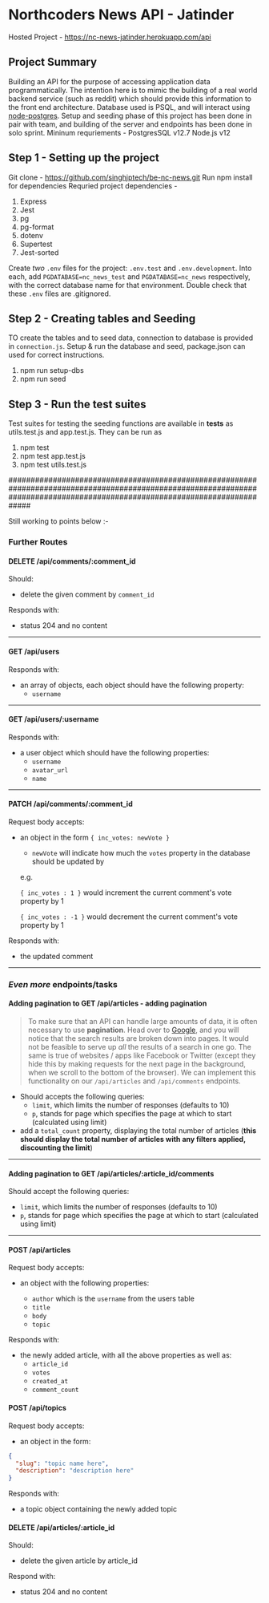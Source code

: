 # Northcoders News API - Jatinder

Hosted Project - https://nc-news-jatinder.herokuapp.com/api

## Project Summary

Building an API for the purpose of accessing application data programmatically. The intention here is to mimic the building of a real world backend service (such as reddit) which should provide this information to the front end architecture.
Database used is PSQL, and will interact using [node-postgres](https://node-postgres.com/).
Setup and seeding phase of this project has been done in pair with team, and building of the server and endpoints has been done in solo sprint.
Mininum requriements -
PostgresSQL v12.7
Node.js v12

## Step 1 - Setting up the project

Git clone - https://github.com/singhjptech/be-nc-news.git
Run npm install for dependencies
Requried project dependencies -

1. Express
2. Jest
3. pg
4. pg-format
5. dotenv
6. Supertest
7. Jest-sorted

Create _two_ `.env` files for the project: `.env.test` and `.env.development`. Into each, add `PGDATABASE=nc_news_test` and `PGDATABASE=nc_news` respectively, with the correct database name for that environment. Double check that these `.env` files are .gitignored.

## Step 2 - Creating tables and Seeding

TO create the tables and to seed data, connection to database is provided in `connection.js`.
Setup & run the database and seed, package.json can used for correct instructions.

1. npm run setup-dbs
2. npm run seed

## Step 3 - Run the test suites

Test suites for testing the seeding functions are available in **tests** as utils.test.js and app.test.js. They can be run as

1. npm test
2. npm test app.test.js
3. npm test utils.test.js

#############################################################################################################################################################################

Still working to points below :-

### Further Routes

#### **DELETE /api/comments/:comment_id**

Should:

- delete the given comment by `comment_id`

Responds with:

- status 204 and no content

---

#### **GET /api/users**

Responds with:

- an array of objects, each object should have the following property:
  - `username`

---

#### **GET /api/users/:username**

Responds with:

- a user object which should have the following properties:
  - `username`
  - `avatar_url`
  - `name`

---

#### **PATCH /api/comments/:comment_id**

Request body accepts:

- an object in the form `{ inc_votes: newVote }`

  - `newVote` will indicate how much the `votes` property in the database should be updated by

  e.g.

  `{ inc_votes : 1 }` would increment the current comment's vote property by 1

  `{ inc_votes : -1 }` would decrement the current comment's vote property by 1

Responds with:

- the updated comment

---

### _Even more_ endpoints/tasks

#### Adding pagination to GET /api/articles - adding pagination

> To make sure that an API can handle large amounts of data, it is often necessary to use **pagination**. Head over to [Google](https://www.google.co.uk/search?q=cute+puppies), and you will notice that the search results are broken down into pages. It would not be feasible to serve up _all_ the results of a search in one go. The same is true of websites / apps like Facebook or Twitter (except they hide this by making requests for the next page in the background, when we scroll to the bottom of the browser). We can implement this functionality on our `/api/articles` and `/api/comments` endpoints.

- Should accepts the following queries:
  - `limit`, which limits the number of responses (defaults to 10)
  - `p`, stands for page which specifies the page at which to start (calculated using limit)
- add a `total_count` property, displaying the total number of articles (**this should display the total number of articles with any filters applied, discounting the limit**)

---

#### Adding pagination to GET /api/articles/:article_id/comments

Should accept the following queries:

- `limit`, which limits the number of responses (defaults to 10)
- `p`, stands for page which specifies the page at which to start (calculated using limit)

---

#### POST /api/articles

Request body accepts:

- an object with the following properties:

  - `author` which is the `username` from the users table
  - `title`
  - `body`
  - `topic`

Responds with:

- the newly added article, with all the above properties as well as:
  - `article_id`
  - `votes`
  - `created_at`
  - `comment_count`

#### POST /api/topics

Request body accepts:

- an object in the form:

```json
{
  "slug": "topic name here",
  "description": "description here"
}
```

Responds with:

- a topic object containing the newly added topic

#### DELETE /api/articles/:article_id

Should:

- delete the given article by article_id

Respond with:

- status 204 and no content
